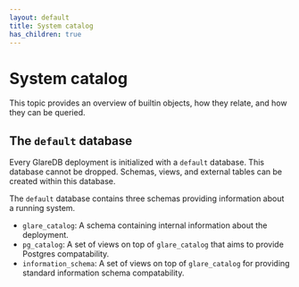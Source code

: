 ```yaml
---
layout: default
title: System catalog
has_children: true
---
```


# System catalog

This topic provides an overview of builtin objects, how they relate, and how
they can be queried.

## The `default` database

Every GlareDB deployment is initialized with a `default` database. This database
cannot be dropped. Schemas, views, and external tables can be created within
this database.

The `default` database contains three schemas providing information about a
running system.

- `glare_catalog`: A schema containing internal information about the
  deployment.
- `pg_catalog`: A set of views on top of `glare_catalog` that aims to provide
  Postgres compatability.
- `information_schema`: A set of views on top of `glare_catalog` for providing
  standard information schema compatability.

